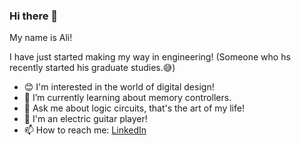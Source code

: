 ### Hi there 👋

My name is Ali!

I have just started making my way in engineering! (Someone who hs recently started his graduate studies.😅)

- 😊 I'm interested in the world of digital design!
- 🌱 I’m currently learning about memory controllers.
- 💬 Ask me about logic circuits, that's the art of my life!
- 🎸 I'm an electric guitar player!
- 📫 How to reach me: [LinkedIn](https://www.linkedin.com/in/aliabbasi-engr/)



<!--
**aliabbasi-engr/aliabbasi-engr** is a ✨ _special_ ✨ repository because its `README.md` (this file) appears on your GitHub profile.

Here are some ideas to get you started:

- 🔭 I’m currently working on ...
- 🌱 I’m currently learning ...
- 👯 I’m looking to collaborate on ...
- 🤔 I’m looking for help with ...
- 💬 Ask me about ...
- 📫 How to reach me: ...
- 😄 Pronouns: ...
- ⚡ Fun fact: ...
-->
